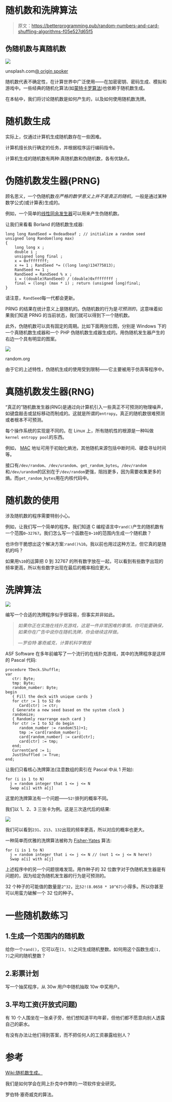 # 随机数和洗牌算法

> 原文：<https://betterprogramming.pub/random-numbers-and-card-shuffling-algorithms-f05e527d65f5>

## 伪随机数与真随机数

![](img/adc2ffc9fb0581b1a6c65acac20879eb.png)

unsplash.com[@ origin spoker](https://unsplash.com/@originspoker)

随机数代表不确定性，在计算世界中广泛使用——在加密密钥、密码生成、模拟和游戏中。一些经典的随机化算法(如[蒙特卡罗算法](https://en.wikipedia.org/wiki/Monte_Carlo_algorithm))也依赖于随机数生成。

在本帖中，我们将讨论随机数是如何产生的，以及如何使用随机数洗牌。

# 随机数生成

实际上，仅通过计算机生成随机数存在一些困难。

计算机擅长执行确定的任务，并根据程序运行编码指令。

计算机生成的随机数有两种:真随机数和伪随机数，各有优缺点。

# 伪随机数发生器(PRNG)

顾名思义，一个伪随机数*在严格的数学意义上并不是真正的随机*，一般是通过某种数学公式(或计算表)生成的。

例如，一个简单的[线性同余发生器](https://en.wikipedia.org/wiki/Linear_congruential_generator)可以用来产生伪随机数。

让我们来看看 Borland 的随机数生成器:

```
long long RandSeed = 0xdeadbeaf ; // initialize a random seed
unsigned long Random(long max)
{
    long long x ;
    double i ;
    unsigned long final ;
    x = 0xffffffff;
    x += 1 ; RandSeed *= ((long long)134775813);
    RandSeed += 1 ;
    RandSeed = RandSeed % x ;
    i = ((double)RandSeed) / (double)0xffffffff ;
    final = (long) (max * i) ; return (unsigned long)final;
}
```

请注意，`RandSeed`每一代都会更新。

PRNG 的结果在统计意义上是随机的。伪随机数的行为是*可预测的*，这意味着如果我们知道 PRNG 的当前状态，我们就可以得到下一个随机数。

此外，伪随机数可以具有固定的周期。比如下面两张位图，分别是 Windows 下的一个真随机数生成器和一个 PHP 伪随机数生成器生成的。用伪随机发生器产生的右边一个具有明显的图案。

![](img/d2ed850bb52229664aa9ff0f5f4d298d.png)

random.org

由于它的上述特性，伪随机生成的使用受到限制——它主要被用于仿真等程序中。

# 真随机数发生器(RNG)

“真正的”随机数发生器(RNG)是通过向计算机引入一些真正不可预测的物理噪声，如键盘敲击或鼠标移动而制成的。这就是所谓的`entropy`。真正的随机数很难预测或者根本不可预测。

每个操作系统的实现是不同的。在 Linux 上，所有随机性的根源是一种叫做`kernel entropy pool`的东西。

例如， [MAC](https://www.apple.com/) 地址可用于初始化熵池，其他随机来源包括中断时间、硬盘寻址时间等。

接口有`/dev/random`、`/dev/urandom`、`get_random_bytes`。`/dev/random`和`/dev/urandom`的区别在于`/dev/random`更强，阻挡更多，因为需要收集更多的熵。而`get_random_bytes`用在内核代码中。

# 随机数的使用

涉及随机数的程序需要特别小心。

例如，让我们写一个简单的程序。我们知道 C 编程语言中`rand()`产生的随机数有一个范围`0~32767`。我们怎么写一个函数在`0~10`的范围内生成一个随机数？

也许你干脆想出这个解决方案:`rand()%10`。我以前也用过这种方法，但它真的是随机的吗？

如果用`%10`的运算把 0 到 32767 的所有数字放在一起，可以看到有些数字出现的频率更高，所以有些数字出现在最后的概率相应更大。

# 洗牌算法

![](img/9d56f1c4d6ffb59abf6c38d1bc13bf99.png)

编写一个合适的洗牌程序似乎很容易，但事实并非如此。

> *如果你正在实施在线扑克游戏，这是一件非常困难的事情。你可能要确保，如果你在广告中说你在随机洗牌，你会继续这样做。*
> 
> *—罗伯特·塞奇威克，计算机科学教授*

ASF Software 在多年前编写了一个流行的在线扑克游戏，其中的洗牌程序是这样的 Pascal 代码:

```
procedure TDeck.Shuffle;
var
   ctr: Byte;
   tmp: Byte;
   random_number: Byte;
begin
   { Fill the deck with unique cards }
   for ctr := 1 to 52 do
      Card[ctr] := ctr;
   { Generate a new seed based on the system clock }
   randomize;
   { Randomly rearrange each card }
   for ctr := 1 to 52 do begin
      random_number := random(51)+1;
      tmp := card[random_number];
      card[random_number] := card[ctr];
      card[ctr] := tmp;
   end;
   CurrentCard := 1;
   JustShuffled := True;
end;
```

让我们只看核心洗牌算法(注意数组的索引在 Pascal 中从 1 开始):

```
for (i is 1 to N)
  j = random integer that 1 <= j <= N
  Swap a[i] with a[j]
```

这里的洗牌算法有一个问题——`52!`排列的概率不同。

我们以 1、2、3 三张卡为例。这是三次迭代后的结果:

![](img/ab07cf3b6f2b3b838ce65d37ebd31cc5.png)

我们可以看到`231`、`213`、`132`出现的频率更高，所以对应的概率也更大。

一种简单而优雅的洗牌算法被称为 [Fisher-Yates](https://en.wikipedia.org/wiki/Fisher%E2%80%93Yates_shuffle) 算法:

```
for (i is 1 to N)
  j = random integer that i <= j <= N // (not 1 <= j <= N here!)
  Swap a[i] with a[j]
```

上述程序中的另一个问题很难发现。用作种子的 32 位数字对于伪随机发生器是有问题的，因为给定伪随机发生器的行为是可预测的。

32 个种子的可能值的数量是`2^32`，比`52!(8.0658 * 10^67)`小得多。所以你甚至可以用蛮力破解一个 32 位的种子。

# 一些随机数练习

## 1.生成一个范围内的随机数

给你一个`rand()`，它可以在`[1, 5]`之间生成随机整数。如何用这个函数生成`[1, 7]`之间的随机整数？

## 2.彩票计划

写一个抽奖程序，从 30w 用户中随机抽取 10w 中奖用户。

## 3.平均工资(开放式问题)

有 10 个人围坐在一张桌子旁，他们想知道平均年薪，但他们都不愿意向别人透露自己的薪水。

有没有办法让他们得到答案，而不把任何人的工资暴露给别人？

# 参考

[Wiki:随机数生成。](https://en.wikipedia.org/wiki/Random_number_generation)

我们是如何学会在网上扑克中作弊的:一项软件安全研究。

罗伯特·塞奇威克的算法。